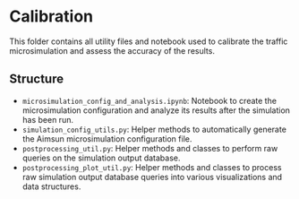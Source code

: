 # Calibration

This folder contains all utility files and notebook used to calibrate the traffic microsimulation and assess the accuracy of the results.

## Structure

- `microsimulation_config_and_analysis.ipynb`: Notebook to create the microsimulation configuration and analyze its results after the simulation has been run.
- `simulation_config_utils.py`: Helper methods to automatically generate the Aimsun microsimulation configuration file.
- `postprocessing_util.py`: Helper methods and classes to perform raw queries on the simulation output database.
- `postprocessing_plot_util.py`: Helper methods and classes to process raw simulation output database queries into various visualizations and data structures.
